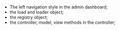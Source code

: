 - The left navigation style in the admin dashboard;
- the load and loader object;
- the registry object;
- the controller, model, view methods in the controller;
